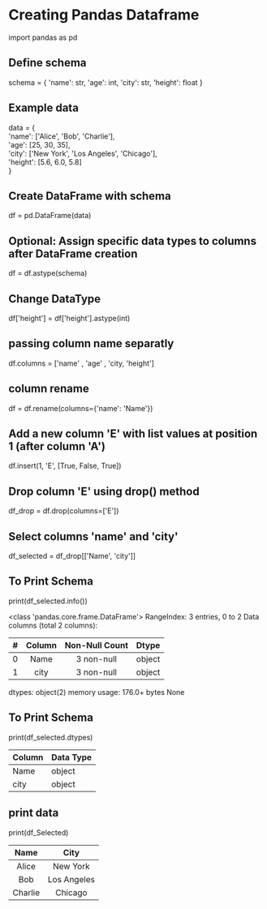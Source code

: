 # Creating Pandas Dataframe

import pandas as pd

## Define schema
schema = {
    'name': str,
    'age': int,
    'city': str,
    'height': float
}

## Example data
data = { <br>
    'name': ['Alice', 'Bob', 'Charlie'],<br>
    'age': [25, 30, 35],<br>
    'city': ['New York', 'Los Angeles', 'Chicago'],<br>
    'height': [5.6, 6.0, 5.8]<br>
}<br>

## Create DataFrame with schema
df = pd.DataFrame(data)

## Optional: Assign specific data types to columns after DataFrame creation
df = df.astype(schema)


## Change DataType
df['height'] = df['height'].astype(int)

## passing column name separatly
df.columns = ['name' , 'age' , 'city, 'height']

## column rename
df = df.rename(columns={'name': 'Name'})

## Add a new column 'E' with list values at position 1 (after column 'A')
df.insert(1, 'E', [True, False, True])

## Drop column 'E' using drop() method
df_drop = df.drop(columns=['E'])


## Select columns 'name' and 'city'
df_selected = df_drop[['Name', 'city']]


## To Print Schema
print(df_selected.info())

<class 'pandas.core.frame.DataFrame'>
RangeIndex: 3 entries, 0 to 2
Data columns (total 2 columns):

|   #   |  Column  |  Non-Null Count  |  Dtype  |
|:-----:|:--------:|:----------------:|:-------:|
|   0   |   Name   |      3 non-null      |  object  |
|   1   |   city   |      3 non-null      |  object  |

dtypes: object(2)
memory usage: 176.0+ bytes
None


## To Print Schema
print(df_selected.dtypes)

| Column | Data Type |
|--------|-----------|
| Name   | object    |
| city   | object    | 


## print data
print(df_Selected)

|   Name   |    City     |
|:--------:|:-----------:|
|  Alice   |  New York   |
|   Bob    | Los Angeles |
| Charlie  |   Chicago   |
